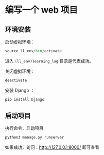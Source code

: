 # 编写一个 web 项目

## 环境安装

启动虚拟环境：

```py
source ll_env/bin/activate
```

进入 `(ll_env)learning_log` 目录是代表成功。

关闭虚拟环境：

```py
deactivate
```

安装 Django ：

```py
pip install Django
```

## 启动项目

执行命令，启动项目
```py
python3 manage.py runserver
```

如果成功，访问：http://127.0.0.1:8000/ 即可查看

